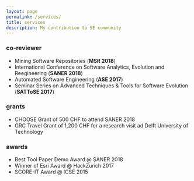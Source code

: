 ```yaml
---
layout: page
permalink: /services/
title: services
description: My contribution to SE community
---
```


### co-reviewer
* Mining Software Repositories (**MSR 2018**)
* International Conference on Software Analytics, Evolution and Reegineering (**SANER 2018**)
* Automated Software Engineering (**ASE 2017**)
* Seminar Series on Advanced Techniques & Tools for Software Evolution (**SATToSE 2017**)

### grants
* CHOOSE Grant of 500 CHF to attend SANER 2018
* GRC Travel Grant of 1,200 CHF for a research visit ad Delft University of Technology

### awards

* Best Tool Paper Demo Award @ SANER 2018
* Winner of Esri Award @ HackZurich 2017
* SCORE-IT Award @ ICSE 2015